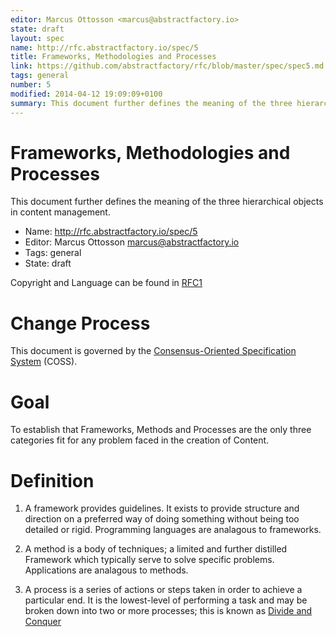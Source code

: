 ```yaml
---
editor: Marcus Ottosson <marcus@abstractfactory.io>
state: draft
layout: spec
name: http://rfc.abstractfactory.io/spec/5
title: Frameworks, Methodologies and Processes
link: https://github.com/abstractfactory/rfc/blob/master/spec/spec5.md
tags: general
number: 5
modified: 2014-04-12 19:09:09+0100
summary: This document further defines the meaning of the three hierarchical objects in content management.
---
```


# Frameworks, Methodologies and Processes

This document further defines the meaning of the three hierarchical objects in content management.

* Name: http://rfc.abstractfactory.io/spec/5
* Editor: Marcus Ottosson <marcus@abstractfactory.io>
* Tags: general
* State: draft

Copyright and Language can be found in [RFC1](http://rfc.abstractfactory.io/spec/1)

# Change Process

This document is governed by the [Consensus-Oriented Specification System](http://www.digistan.org/spec:1/COSS) (COSS).

# Goal

To establish that Frameworks, Methods and Processes are the only three categories fit for any problem faced in the creation of Content.

# Definition

1. A framework provides guidelines. It exists to provide structure and direction on a preferred way of doing something without being too detailed or rigid. Programming languages are analagous to frameworks.

2. A method is a body of techniques; a limited and further distilled Framework which typically serve to solve specific problems. Applications are analagous to methods.

3. A process is a series of actions or steps taken in order to achieve a particular end. It is the lowest-level of performing a task and may be broken down into two or more processes; this is known as [Divide and Conquer][]

[Consensus-Oriented Specification System (COSS)]: http://www.digistan.org/spec:1/COSS
[RFC 2119]: http://tools.ietf.org/html/rfc2119
[Divide and Conquer]: http://en.wikipedia.org/wiki/Divide_and_conquer_algorithm

